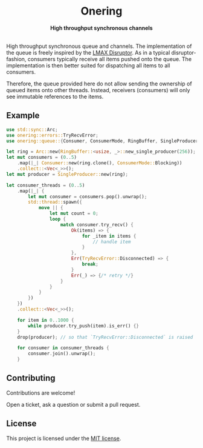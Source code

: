 <div align="center">
  <h1>Onering</h1>
    <strong>High throughput synchronous channels</strong>
  </a>
  <br>
  <br>
</div>

High throughput synchronous queue and channels.
The implementation of the queue is freely inspired by the [LMAX Disruptor](https://github.com/LMAX-Exchange/disruptor).
As in a typical disruptor-fashion, consumers typically receive all items pushed onto the queue.
The implementation is then better suited for dispatching all items to all consumers.

Therefore, the queue provided here do not allow sending the ownership of queued items onto other threads.
Instead, receivers (consumers) will only see immutable references to the items.

## Example

```rust
use std::sync::Arc;
use onering::errors::TryRecvError;
use onering::queue::{Consumer, ConsumerMode, RingBuffer, SingleProducer};

let ring = Arc::new(RingBuffer::<usize, _>::new_single_producer(256));
let mut consumers = (0..5)
    .map(|_| Consumer::new(ring.clone(), ConsumerMode::Blocking))
    .collect::<Vec<_>>();
let mut producer = SingleProducer::new(ring);

let consumer_threads = (0..5)
    .map(|_| {
        let mut consumer = consumers.pop().unwrap();
        std::thread::spawn({
            move || {
                let mut count = 0;
                loop {
                    match consumer.try_recv() {
                        Ok(items) => {
                            for _item in items {
                                // handle item
                            }
                        },
                        Err(TryRecvError::Disconnected) => {
                            break;
                        }
                        Err(_) => {/* retry */}
                    }
                }
            }
        })
    })
    .collect::<Vec<_>>();

    for item in 0..1000 {
        while producer.try_push(item).is_err() {}
    }
    drop(producer); // so that `TryRecvError::Disconnected` is raised

    for consumer in consumer_threads {
        consumer.join().unwrap();
    }
```

## Contributing

Contributions are welcome!

Open a ticket, ask a question or submit a pull request.


## License

This project is licensed under the [MIT license](LICENSE).
